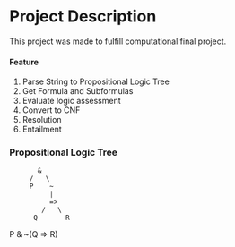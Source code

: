 # Project Description
This project was made to fulfill computational final project. 

#### Feature
1. Parse String to Propositional Logic Tree
2. Get Formula and Subformulas
3. Evaluate logic assessment
4. Convert to CNF
5. Resolution
6. Entailment

### Propositional Logic Tree
           &
         /   \  
         P    ~
              |
              =>
            /   \
          Q       R
          
P & ~(Q => R)
